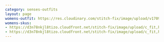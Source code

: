 ```yaml
---
category: senses-outfits
layout: page
womens-outfit: https://res.cloudinary.com/stitch-fix/image/upload/v1709166452/Style_studio/Styleshuffle/2023-12-13_W_OLOF_H23_02176_r0.jpg
womens-skus:
- https://d3n78nkjl8tizo.cloudfront.net/stitch-fix/image/upload/c_fit,h_720,w_862/v1682351713/nohxlbbapfhvgq8abrsa.jpg
- https://d3n78nkjl8tizo.cloudfront.net/stitch-fix/image/upload/c_fit,h_720,w_862/v1682492952/zgbdx3lfnux0w8xq6kpk.jpg
---
```


